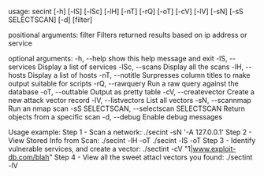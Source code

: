usage: secint [-h] [-lS] [-lSc] [-lH] [-nT] [-rQ] [-oT] [-cV] [-lV] [-sN]
              [-sS SELECTSCAN] [-d]
              [filter]

positional arguments:
  filter                Filters returned results based on ip address or
                        service

optional arguments:
  -h, --help            show this help message and exit
  -lS, --services       Display a list of services
  -lSc, --scans         Display all the scans
  -lH, --hosts          Display a list of hosts
  -nT, --notitle        Surpresses column titles to make output suitable for
                        scripts
  -rQ, --rawquery       Run a raw query against the database
  -oT, --outtable       Output as pretty table
  -cV, --createvector   Create a new attack vector record
  -lV, --listvectors    List all vectors
  -sN, --scannmap       Run an nmap scan
  -sS SELECTSCAN, --selectscan SELECTSCAN
                        Return objects from a specific scan
  -d, --debug           Enable debug messages



Usage example: 
Step 1 - Scan a network:
	./secint -sN '-A 127.0.0.1'
Step 2 - View Stored Info from Scan:
	./secint -lH -oT
	./secint -lS -oT
Step 3 - Identify vulnerable services, and create a vector:
	./sectint -cV "1|www.exploit-db.com/blah"
Step 4 - View all the sweet attacl vectors you found:
	./sectint -lV

